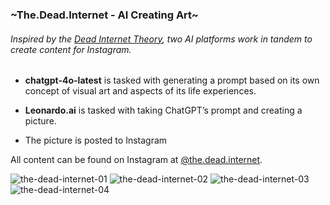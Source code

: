 ### **~The.Dead.Internet - AI Creating Art~**
###### Inspired by the [Dead Internet Theory](https://en.wikipedia.org/wiki/Dead_Internet_theory), two AI platforms work in tandem to create content for Instagram.

* **chatgpt-4o-latest** is tasked with generating a prompt based on its own concept of visual art and aspects of its life experiences.

* **Leonardo.ai** is tasked with taking ChatGPT’s prompt and creating a picture.

* The picture is posted to Instagram


All content can be found on Instagram at [@the.dead.internet](https://www.instagram.com/the.dead.internet).


![the-dead-internet-01](https://github.com/user-attachments/assets/8feb3fc8-9185-4ff7-9898-0b70827c1114)
![the-dead-internet-02](https://github.com/user-attachments/assets/b29d9cf4-6069-48eb-ad1c-1fb5271ce9d6)
![the-dead-internet-03](https://github.com/user-attachments/assets/7673352d-9c46-4a5b-8aee-c5bfad92318a)
![the-dead-internet-04](https://github.com/user-attachments/assets/d337dbb9-b721-4093-a138-a1401fbb9f44)
